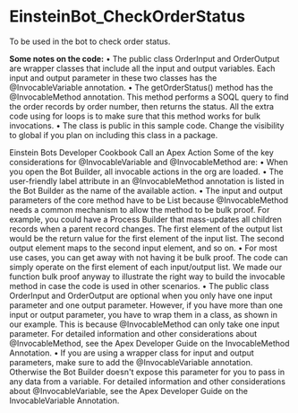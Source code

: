 # EinsteinBot_CheckOrderStatus
To be used in the bot to check order status.

<b>Some notes on the code:</b>
• The public class OrderInput and OrderOutput are wrapper classes that include all the input and output variables. Each
input and output parameter in these two classes has the @InvocableVariable annotation.
• The getOrderStatus() method has the @InvocableMethod annotation. This method performs a SOQL query to
find the order records by order number, then returns the status. All the extra code using for loops is to make sure that this
method works for bulk invocations.
• The class is public in this sample code. Change the visibility to global if you plan on including this class in a package.

Einstein Bots Developer Cookbook Call an Apex Action
Some of the key considerations for @InvocableVariable and @InvocableMethod are:
• When you open the Bot Builder, all invocable actions in the org are loaded.
• The user-friendly label attribute in an @InvocableMethod annotation is listed in the Bot Builder as the name of the available
action.
• The input and output parameters of the core method have to be List<DataType> because @InvocableMethod needs
a common mechanism to allow the method to be bulk proof. For example, you could have a Process Builder that mass-updates
all children records when a parent record changes. The first element of the output list would be the return value for the first
element of the input list. The second output element maps to the second input element, and so on.
• For most use cases, you can get away with not having it be bulk proof. The code can simply operate on the first element of each
input/output list. We made our function bulk proof anyway to illustrate the right way to build the invocable method in case the
code is used in other scenarios.
• The public class OrderInput and OrderOutput are optional when you only have one input parameter and one output
parameter. However, if you have more than one input or output parameter, you have to wrap them in a class, as shown in our
example. This is because @InvocableMethod can only take one input parameter. For detailed information and other
considerations about @InvocableMethod, see the Apex Developer Guide on the InvocableMethod Annotation.
• If you are using a wrapper class for input and output parameters, make sure to add the @InvocableVariable annotation.
Otherwise the Bot Builder doesn't expose this parameter for you to pass in any data from a variable. For detailed information
and other considerations about @InvocableVariable, see the Apex Developer Guide on the InvocableVariable
Annotation.
  
